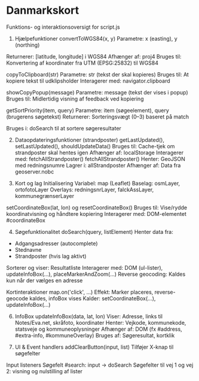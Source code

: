 # Danmarkskort

Funktions- og interaktionsoversigt for script.js

1. Hjælpefunktioner
convertToWGS84(x, y)
Parametre: x (easting), y (northing)

Returnerer: [latitude, longitude] i WGS84
Afhænger af: proj4
Bruges til: Konvertering af koordinater fra UTM (EPSG:25832) til WGS84

copyToClipboard(str)
Parametre: str (tekst der skal kopieres)
Bruges til: At kopiere tekst til udklipsholder
Interagerer med: navigator.clipboard

showCopyPopup(message)
Parametre: message (tekst der vises i popup)
Bruges til: Midlertidig visning af feedback ved kopiering

getSortPriority(item, query)
Parametre: item (søgeelement), query (brugerens søgetekst)
Returnerer: Sorteringsvægt (0–3) baseret på match

Bruges i: doSearch til at sortere søgeresultater

2. Dataopdateringsfunktioner (strandposter)
getLastUpdated(), setLastUpdated(), shouldUpdateData()
Bruges til: Cache-tjek om strandposter skal hentes igen
Afhænger af: localStorage
Interagerer med: fetchAllStrandposter()
fetchAllStrandposter()
Henter: GeoJSON med redningsnumre
Lagrer i: allStrandposter
Afhænger af: Data fra geoserver.nobc

3. Kort og lag
Initialisering
Variabel: map (Leaflet)
Baselag: osmLayer, ortofotoLayer
Overlays: redningsnrLayer, falckAssLayer, kommunegrænserLayer

setCoordinateBox(lat, lon) og resetCoordinateBox()
Bruges til: Vise/rydde koordinatvisning og håndtere kopiering
Interagerer med: DOM-elementet #coordinateBox

4. Søgefunktionalitet
doSearch(query, listElement)
Henter data fra:
- Adgangsadresser (autocomplete)
- Stednavne
- Strandposter (hvis lag aktivt)

Sorterer og viser: Resultatliste
Interagerer med: DOM (ul-lister), updateInfoBox(...), placeMarkerAndZoom(...)
Reverse geocoding: Kaldes kun når der vælges en adresse

Kortinteraktioner
map.on('click', ...)
Effekt: Marker placeres, reverse-geocode kaldes, infoBox vises
Kalder: setCoordinateBox(...), updateInfoBox(...)

6. InfoBox
updateInfoBox(data, lat, lon)
Viser: Adresse, links til Notes/Eva.net, skråfoto, koordinater
Henter: Vejkode, kommunekode, statsveje og kommuneoplysninger
Afhænger af: DOM (fx #address, #extra-info, #kommuneOverlay)
Bruges af: Søgeresultat, kortklik

7. UI & Event handlers
addClearButton(input, list)
Tilføjer X-knap til søgefelter

Input listeners
Søgefelt #search: input → doSearch
Søgefelter til vej 1 og vej 2: visning og nulstilling af lister
